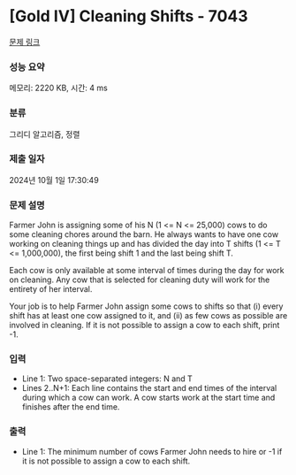 # [Gold IV] Cleaning Shifts - 7043 

[문제 링크](https://www.acmicpc.net/problem/7043) 

### 성능 요약

메모리: 2220 KB, 시간: 4 ms

### 분류

그리디 알고리즘, 정렬

### 제출 일자

2024년 10월 1일 17:30:49

### 문제 설명

<p>Farmer John is assigning some of his N (1 <= N <= 25,000) cows to do some cleaning chores around the barn. He always wants to have one cow working on cleaning things up and has divided the day into T shifts (1 <= T <= 1,000,000), the first being shift 1 and the last being shift T. </p>

<p>Each cow is only available at some interval of times during the day for work on cleaning. Any cow that is selected for cleaning duty will work for the entirety of her interval. </p>

<p>Your job is to help Farmer John assign some cows to shifts so that (i) every shift has at least one cow assigned to it, and (ii) as few cows as possible are involved in cleaning. If it is not possible to assign a cow to each shift, print -1.</p>

### 입력 

 <ul>
	<li>Line 1: Two space-separated integers: N and T </li>
	<li>Lines 2..N+1: Each line contains the start and end times of the interval during which a cow can work. A cow starts work at the start time and finishes after the end time.</li>
</ul>

### 출력 

 <ul>
	<li>Line 1: The minimum number of cows Farmer John needs to hire or -1 if it is not possible to assign a cow to each shift.</li>
</ul>

